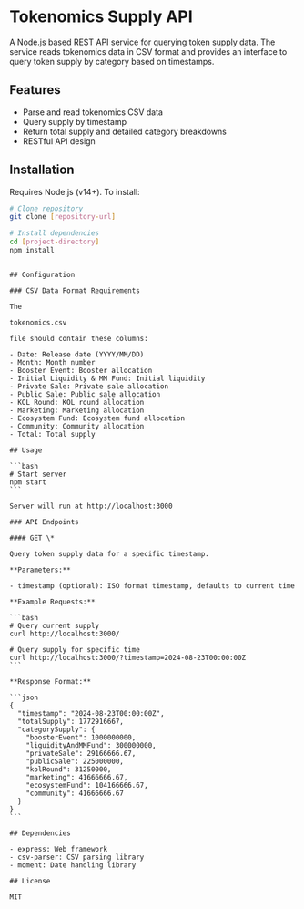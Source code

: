 # Tokenomics Supply API

A Node.js based REST API service for querying token supply data. The service reads tokenomics data in CSV format and provides an interface to query token supply by category based on timestamps.

## Features

- Parse and read tokenomics CSV data
- Query supply by timestamp
- Return total supply and detailed category breakdowns
- RESTful API design

## Installation

Requires Node.js (v14+). To install:

```bash
# Clone repository
git clone [repository-url]

# Install dependencies
cd [project-directory]
npm install
```

````

## Configuration

### CSV Data Format Requirements

The

tokenomics.csv

file should contain these columns:

- Date: Release date (YYYY/MM/DD)
- Month: Month number
- Booster Event: Booster allocation
- Initial Liquidity & MM Fund: Initial liquidity
- Private Sale: Private sale allocation
- Public Sale: Public sale allocation
- KOL Round: KOL round allocation
- Marketing: Marketing allocation
- Ecosystem Fund: Ecosystem fund allocation
- Community: Community allocation
- Total: Total supply

## Usage

```bash
# Start server
npm start
```

Server will run at http://localhost:3000

### API Endpoints

#### GET \*

Query token supply data for a specific timestamp.

**Parameters:**

- timestamp (optional): ISO format timestamp, defaults to current time

**Example Requests:**

```bash
# Query current supply
curl http://localhost:3000/

# Query supply for specific time
curl http://localhost:3000/?timestamp=2024-08-23T00:00:00Z
```

**Response Format:**

```json
{
  "timestamp": "2024-08-23T00:00:00Z",
  "totalSupply": 1772916667,
  "categorySupply": {
    "boosterEvent": 1000000000,
    "liquidityAndMMFund": 300000000,
    "privateSale": 29166666.67,
    "publicSale": 225000000,
    "kolRound": 31250000,
    "marketing": 41666666.67,
    "ecosystemFund": 104166666.67,
    "community": 41666666.67
  }
}
```

## Dependencies

- express: Web framework
- csv-parser: CSV parsing library
- moment: Date handling library

## License

MIT
````
